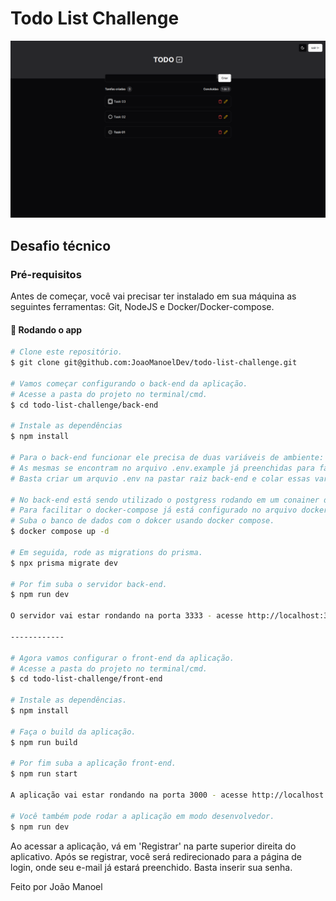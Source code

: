 # Todo List Challenge

<p align="center">
   <img alt = "Web app" src = "./.github/images/home.png" width="800px" />
</p>

## Desafio técnico

### Pré-requisitos

Antes de começar, você vai precisar ter instalado em sua máquina as seguintes ferramentas: Git, NodeJS e Docker/Docker-compose.

#### 🎲 Rodando o app

```bash
# Clone este repositório.
$ git clone git@github.com:JoaoManoelDev/todo-list-challenge.git

# Vamos começar configurando o back-end da aplicação.
# Acesse a pasta do projeto no terminal/cmd.
$ cd todo-list-challenge/back-end

# Instale as dependências
$ npm install

# Para o back-end funcionar ele precisa de duas variáveis de ambiente: JWT_SECRET e DATABASE_URL.
# As mesmas se encontram no arquivo .env.example já preenchidas para facilitar.
# Basta criar um arquvio .env na pastar raiz back-end e colar essas variáveis.

# No back-end está sendo utilizado o postgress rodando em um conainer docker.
# Para facilitar o docker-compose já está configurado no arquivo docker-compose.yml.
# Suba o banco de dados com o dokcer usando docker compose.
$ docker compose up -d

# Em seguida, rode as migrations do prisma.
$ npx prisma migrate dev

# Por fim suba o servidor back-end.
$ npm run dev

O servidor vai estar rondando na porta 3333 - acesse http://localhost:3333.

------------

# Agora vamos configurar o front-end da aplicação.
# Acesse a pasta do projeto no terminal/cmd.
$ cd todo-list-challenge/front-end

# Instale as dependências.
$ npm install

# Faça o build da aplicação.
$ npm run build

# Por fim suba a aplicação front-end.
$ npm run start

A aplicação vai estar rondando na porta 3000 - acesse http://localhost:3000.

# Você também pode rodar a aplicação em modo desenvolvedor.
$ npm run dev

```

Ao acessar a aplicação, vá em 'Registrar' na parte superior direita do
aplicativo. Após se registrar, você será redirecionado para a página de
login, onde seu e-mail já estará preenchido. Basta inserir sua senha.

Feito por João Manoel
